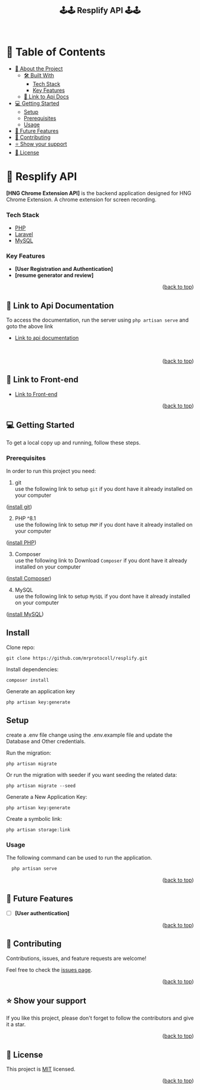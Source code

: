 <div align="center">
  <h2><b>🕹️🕹️ Resplify API 🕹️🕹️</b></h2>
  <br/>
</div>

<a name="readme-top"></a>

<!-- TABLE OF CONTENTS -->

# 📗 Table of Contents

- [📖 About the Project](#about-project)
    - [🛠 Built With](#built-with)
        - [Tech Stack](#tech-stack)
        - [Key Features](#key-features)
    - [🚀 Link to Api Docs](#api-docs)
- [💻 Getting Started](#getting-started)
    - [Setup](#setup)
    - [Prerequisites](#prerequisites)
    - [Usage](#usage)
- [🔭 Future Features](#future-features)
- [🤝 Contributing](#contributing)
- [⭐️ Show your support](#support)
- [📝 License](#license)

<!-- PROJECT DESCRIPTION -->

# 📖 Resplify API <a name="about-project"></a>

**[HNG Chrome Extension API]** is the backend application designed for HNG Chrome Extension. A chrome extension for screen recording.


### Tech Stack <a name="tech-stack"></a>

- <a href="https://www.php.net/">PHP</a>
- <a href="https://laravel.com/">Laravel</a>
- <a href="https://www.mysql.com/">MySQL</a>

<!-- Features -->

### Key Features <a name="key-features"></a>

- **[User Registration and Authentication]**
- **[resume generator and review]**

<p align="right">(<a href="#readme-top">back to top</a>)</p>

<!-- Link to Api Documentation -->

## 🚀 Link to Api Documentation <a name="api-docs"></a>

To access the documentation, run the server using `php artisan serve` and goto the above link

- [Link to api documentation](https://localhost:8000/docs/)

<br/>


<p align="right">(<a href="#readme-top">back to top</a>)</p>

<!-- Link to frontend -->

## 🚀 Link to Front-end <a name="front-end"></a>

- [Link to Front-end](https://github.com/mrprotocoll/resplify)

<p align="right">(<a href="#readme-top">back to top</a>)</p>

<!-- GETTING STARTED -->

## 💻 Getting Started <a name="getting-started"></a>

To get a local copy up and running, follow these steps.

### Prerequisites

In order to run this project you need:

1. git <br>
   use the following link to setup `git` if you dont have it already installed on your computer
<p align="left">(<a href="https://git-scm.com/book/en/v2/Getting-Started-Installing-Git">install git</a>)</p>

2. PHP ^8.1 <br>
   use the following link to setup `PHP` if you dont have it already installed on your computer
<p align="left">(<a href="https://www.php.net/manual/en/install.php">install PHP</a>)</p>

3. Composer <br>
   use the following link to Download `Composer` if you dont have it already installed on your computer
<p align="left">(<a href="https://getcomposer.org/download/">install Composer</a>)</p>

4. MySQL <br>
   use the following link to setup `MySQL` if you dont have it already installed on your computer
<p align="left">(<a href="https://dev.mysql.com/doc/mysql-getting-started/en/">install MySQL</a>)</p>

## Install

Clone repo:

```
git clone https://github.com/mrprotocoll/resplify.git
```

Install dependencies:

```
composer install
```

Generate an application key

```
php artisan key:generate
```

## Setup

create a .env file change using the .env.example file and update the Database and Other credentials.

Run the migration:

```
php artisan migrate
```

Or run the migration with seeder if you want seeding the related data:

```
php artisan migrate --seed
```

Generate a New Application Key:

```
php artisan key:generate
```

Create a symbolic link:

```
php artisan storage:link
```

### Usage

The following command can be used to run the application.

```sh
  php artisan serve
```

<p align="right">(<a href="#readme-top">back to top</a>)</p>

## 🔭 Future Features <a name="future-features"></a>

- [ ] **[User authentication]**

<p align="right">(<a href="#readme-top">back to top</a>)</p>

<!-- CONTRIBUTING -->

## 🤝 Contributing <a name="contributing"></a>

Contributions, issues, and feature requests are welcome!

Feel free to check the [issues page](../../issues/).

<p align="right">(<a href="#readme-top">back to top</a>)</p>

<!-- SUPPORT -->

## ⭐️ Show your support <a name="support"></a>

If you like this project, please don't forget to follow the contributors and give it a star.

<p align="right">(<a href="#readme-top">back to top</a>)</p>

<!-- LICENSE -->

## 📝 License <a name="license"></a>

This project is [MIT](./LICENSE) licensed.

<p align="right">(<a href="#readme-top">back to top</a>)</p>
